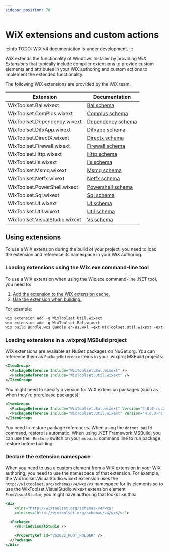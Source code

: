 ```yaml
---
sidebar_position: 70
---
```


# WiX extensions and custom actions

:::info
TODO: WiX v4 documentation is under development.
:::

WiX extends the functionality of Windows Installer by providing _WiX Extensions_ that typically include compiler extensions to provide custom elements and attributes in your WiX authoring and custom actions to implement the extended functionality.

The following WiX extensions are provided by the WiX team:

| Extension | Documentation |
| --------- | ------------- |
| WixToolset.Bal.wixext | [Bal schema](reference/schema/bal/index.md) |
| WixToolset.ComPlus.wixext | [Complus schema](reference/schema/complus/index.md) |
| WixToolset.Dependency.wixext | [Dependency schema](reference/schema/dependency/index.md) |
| WixToolset.DifxApp.wixext | [Difxapp schema](reference/schema/difxapp/index.md) |
| WixToolset.DirectX.wixext | [Directx schema](reference/schema/directx/index.md) |
| WixToolset.Firewall.wixext | [Firewall schema](reference/schema/firewall/index.md) |
| WixToolset.Http.wixext | [Http schema](reference/schema/http/index.md) |
| WixToolset.Iis.wixext | [Iis schema](reference/schema/iis/index.md) |
| WixToolset.Msmq.wixext | [Msmq schema](reference/schema/msmq/index.md) |
| WixToolset.Netfx.wixext | [Netfx schema](reference/schema/netfx/index.md) |
| WixToolset.PowerShell.wixext | [Powershell schema](reference/schema/powershell/index.md) |
| WixToolset.Sql.wixext | [Sql schema](reference/schema/sql/index.md) |
| WixToolset.UI.wixext | [UI schema](reference/schema/ui/index.md) |
| WixToolset.Util.wixext | [Util schema](reference/schema/util/index.md) |
| WixToolset.VisualStudio.wixext | [Vs schema](reference/schema/vs/index.md) |


## Using extensions

To use a WiX extension during the build of your project, you need to load the extension and reference its namespace in your WiX authoring.


### Loading extensions using the Wix.exe command-line tool

To use a WiX extension when using the Wix.exe command-line .NET tool, you need to:

1. [Add the extension to the WiX extension cache.](../wixexe.md#extensionadd)
2. [Use the extension when building.](../wixexe.md#build)

For example:

```xml
wix extension add -g WixToolset.Util.wixext
wix extension add -g WixToolset.Bal.wixext
wix build Bundle.wxs Bundle.en-us.wxl -ext WixToolset.Util.wixext -ext WixToolset.Bal.wixext
```


### Loading extensions in a .wixproj MSBuild project

WiX extensions are available as NuGet packages on NuGet.org. You can reference them as `PackageReference` items in your .wixproj MSBuild projects:

```xml
<ItemGroup>
  <PackageReference Include="WixToolset.Bal.wixext" />
  <PackageReference Include="WixToolset.Util.wixext" />
</ItemGroup>
```

You might need to specify a version for WiX extension packages (such as when they're prerelease packages):

```xml
<ItemGroup>
  <PackageReference Include="WixToolset.Bal.wixext" Version="4.0.0-rc.2" />
  <PackageReference Include="WixToolset.Util.wixext" Version="4.0.0-rc.2" />
</ItemGroup>
```

You need to restore package references. When using the `dotnet build` command, restore is automatic. When using .NET Framework MSBuild, you can use the `-Restore` switch on your `msbuild` command line to run package restore before building.


### Declare the extension namespace

When you need to use a custom element from a WiX extension in your WiX authoring, you need to use the namespace of that extension. For example, the WixToolset.VisualStudio.wixext extension uses the `http://wixtoolset.org/schemas/v4/wxs/vs` namespace for its elements so to use the WixToolset.VisualStudio.wixext extension element `FindVisualStudio`, you might have authoring that looks like this:

```xml {3,6}
<Wix
    xmlns="http://wixtoolset.org/schemas/v4/wxs"
    xmlns:vs="http://wixtoolset.org/schemas/v4/wxs/vs">

  <Package>
    <vs:FindVisualStudio />

    <PropertyRef Id="VS2022_ROOT_FOLDER" />
  </Package>
</Wix>
```
